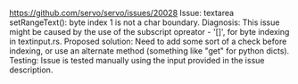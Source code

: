 https://github.com/servo/servo/issues/20028
Issue: textarea setRangeText(): byte index 1 is not a char boundary.
Diagnosis: This issue might be caused by the use of the subscript opreator - '[]', for byte indexing in textinput.rs. 
Proposed solution: Need to add some sort of a check before indexing, or use an alternate method (something like "get" for python dicts).
Testing: Issue is tested manually using the input provided in the issue description.
